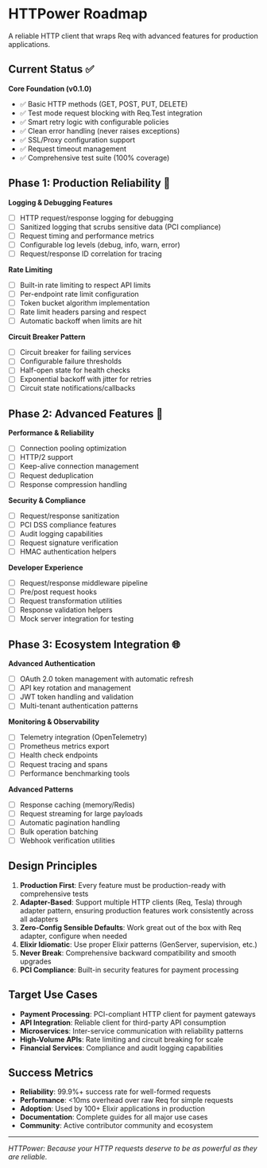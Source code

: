 # HTTPower Roadmap

A reliable HTTP client that wraps Req with advanced features for production applications.

## Current Status ✅

**Core Foundation (v0.1.0)**

- ✅ Basic HTTP methods (GET, POST, PUT, DELETE)
- ✅ Test mode request blocking with Req.Test integration
- ✅ Smart retry logic with configurable policies
- ✅ Clean error handling (never raises exceptions)
- ✅ SSL/Proxy configuration support
- ✅ Request timeout management
- ✅ Comprehensive test suite (100% coverage)

## Phase 1: Production Reliability 🚧

**Logging & Debugging Features**

- [ ] HTTP request/response logging for debugging
- [ ] Sanitized logging that scrubs sensitive data (PCI compliance)
- [ ] Request timing and performance metrics
- [ ] Configurable log levels (debug, info, warn, error)
- [ ] Request/response ID correlation for tracing

**Rate Limiting**

- [ ] Built-in rate limiting to respect API limits
- [ ] Per-endpoint rate limit configuration
- [ ] Token bucket algorithm implementation
- [ ] Rate limit headers parsing and respect
- [ ] Automatic backoff when limits are hit

**Circuit Breaker Pattern**

- [ ] Circuit breaker for failing services
- [ ] Configurable failure thresholds
- [ ] Half-open state for health checks
- [ ] Exponential backoff with jitter for retries
- [ ] Circuit state notifications/callbacks

## Phase 2: Advanced Features 🔮

**Performance & Reliability**

- [ ] Connection pooling optimization
- [ ] HTTP/2 support
- [ ] Keep-alive connection management
- [ ] Request deduplication
- [ ] Response compression handling

**Security & Compliance**

- [ ] Request/response sanitization
- [ ] PCI DSS compliance features
- [ ] Audit logging capabilities
- [ ] Request signature verification
- [ ] HMAC authentication helpers

**Developer Experience**

- [ ] Request/response middleware pipeline
- [ ] Pre/post request hooks
- [ ] Request transformation utilities
- [ ] Response validation helpers
- [ ] Mock server integration for testing

## Phase 3: Ecosystem Integration 🌐

**Advanced Authentication**

- [ ] OAuth 2.0 token management with automatic refresh
- [ ] API key rotation and management
- [ ] JWT token handling and validation
- [ ] Multi-tenant authentication patterns

**Monitoring & Observability**

- [ ] Telemetry integration (OpenTelemetry)
- [ ] Prometheus metrics export
- [ ] Health check endpoints
- [ ] Request tracing and spans
- [ ] Performance benchmarking tools

**Advanced Patterns**

- [ ] Response caching (memory/Redis)
- [ ] Request streaming for large payloads
- [ ] Automatic pagination handling
- [ ] Bulk operation batching
- [ ] Webhook verification utilities

## Design Principles

1. **Production First**: Every feature must be production-ready with comprehensive tests
2. **Adapter-Based**: Support multiple HTTP clients (Req, Tesla) through adapter pattern, ensuring production features work consistently across all adapters
3. **Zero-Config Sensible Defaults**: Work great out of the box with Req adapter, configure when needed
4. **Elixir Idiomatic**: Use proper Elixir patterns (GenServer, supervision, etc.)
5. **Never Break**: Comprehensive backward compatibility and smooth upgrades
6. **PCI Compliance**: Built-in security features for payment processing

## Target Use Cases

- **Payment Processing**: PCI-compliant HTTP client for payment gateways
- **API Integration**: Reliable client for third-party API consumption
- **Microservices**: Inter-service communication with reliability patterns
- **High-Volume APIs**: Rate limiting and circuit breaking for scale
- **Financial Services**: Compliance and audit logging capabilities

## Success Metrics

- **Reliability**: 99.9%+ success rate for well-formed requests
- **Performance**: <10ms overhead over raw Req for simple requests
- **Adoption**: Used by 100+ Elixir applications in production
- **Documentation**: Complete guides for all major use cases
- **Community**: Active contributor community and ecosystem

---

_HTTPower: Because your HTTP requests deserve to be as powerful as they are reliable._